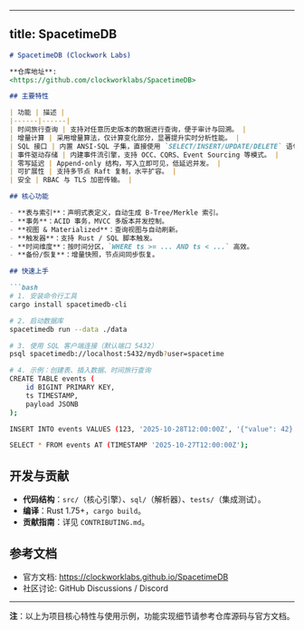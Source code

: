 
---
title: SpacetimeDB
---

```markdown
# SpacetimeDB (Clockwork Labs)

**仓库地址**:  
<https://github.com/clockworklabs/SpacetimeDB>

## 主要特性

| 功能 | 描述 |
|------|------|
| 时间旅行查询 | 支持对任意历史版本的数据进行查询，便于审计与回溯。 |
| 增量计算 | 采用增量算法，仅计算变化部分，显著提升实时分析性能。 |
| SQL 接口 | 内置 ANSI‑SQL 子集，直接使用 `SELECT/INSERT/UPDATE/DELETE` 语句。 |
| 事件驱动存储 | 内建事件流引擎，支持 OCC、CQRS、Event Sourcing 等模式。 |
| 零写延迟 | Append‑only 结构，写入立即可见，低延迟并发。 |
| 可扩展性 | 支持多节点 Raft 复制，水平扩容。 |
| 安全 | RBAC 与 TLS 加密传输。 |

## 核心功能

- **表与索引**：声明式表定义，自动生成 B‑Tree/Merkle 索引。  
- **事务**：ACID 事务，MVCC 多版本并发控制。  
- **视图 & Materialized**：查询视图与自动刷新。  
- **触发器**：支持 Rust / SQL 脚本触发。  
- **时间维度**：按时间分区，`WHERE ts >= ... AND ts < ...` 高效。  
- **备份/恢复**：增量快照，节点间同步恢复。  

## 快速上手

```bash
# 1. 安装命令行工具
cargo install spacetimedb-cli

# 2. 启动数据库
spacetimedb run --data ./data

# 3. 使用 SQL 客户端连接（默认端口 5432）
psql spacetimedb://localhost:5432/mydb?user=spacetime

# 4. 示例：创建表、插入数据、时间旅行查询
CREATE TABLE events (
    id BIGINT PRIMARY KEY,
    ts TIMESTAMP,
    payload JSONB
);

INSERT INTO events VALUES (123, '2025-10-28T12:00:00Z', '{"value": 42}');

SELECT * FROM events AT (TIMESTAMP '2025-10-27T12:00:00Z');
```

## 开发与贡献

- **代码结构**：`src/`（核心引擎）、`sql/`（解析器）、`tests/`（集成测试）。  
- **编译**：Rust 1.75+，`cargo build`。  
- **贡献指南**：详见 `CONTRIBUTING.md`。  

## 参考文档

- 官方文档: <https://clockworklabs.github.io/SpacetimeDB>  
- 社区讨论: GitHub Discussions / Discord  

---  
**注**：以上为项目核心特性与使用示例，功能实现细节请参考仓库源码与官方文档。
